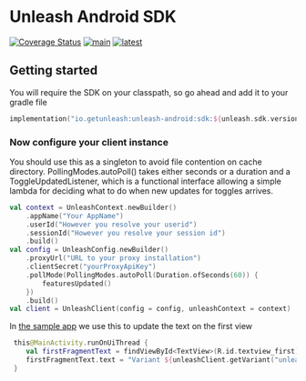 # Unleash Android SDK
[![Coverage Status](https://coveralls.io/repos/github/Unleash/unleash-android-sdk/badge.svg?branch=main)](https://coveralls.io/github/Unleash/unleash-android-sdk?branch=main)
[![main](https://github.com/Unleash/unleash-android-sdk/actions/workflows/test.yml/badge.svg)](https://github.com/Unleash/unleash-android-sdk/actions/workflows/test.yml)
[![latest](https://badgen.net/maven/v/maven-central/io.getunleash/unleash-android-sdk)](https://search.maven.org/search?q=g:io.getunleash%20AND%20a:unleash-android-sdk)

## Getting started

You will require the SDK on your classpath, so go ahead and add it to your gradle file

```kotlin
implementation("io.getunleash:unleash-android:sdk:${unleash.sdk.version}")
```

### Now configure your client instance

You should use this as a singleton to avoid file contention on cache directory.
PollingModes.autoPoll() takes either seconds or a duration and a ToggleUpdatedListener, which is a functional interface allowing a simple lambda for deciding what to do when new updates for toggles arrives.


```kotlin
val context = UnleashContext.newBuilder()
    .appName("Your AppName")
    .userId("However you resolve your userid")
    .sessionId("However you resolve your session id")
    .build()
val config = UnleashConfig.newBuilder()
    .proxyUrl("URL to your proxy installation")
    .clientSecret("yourProxyApiKey")
    .pollMode(PollingModes.autoPoll(Duration.ofSeconds(60)) {
        featuresUpdated()
    })
    .build()
val client = UnleashClient(config = config, unleashContext = context)
```
In [the sample app](./samples/android/app/src/main/java/com/example/unleash/MainActivity.kt)
we use this to update the text on the first view

```kotlin
 this@MainActivity.runOnUiThread {
    val firstFragmentText = findViewById<TextView>(R.id.textview_first)
    firstFragmentText.text = "Variant ${unleashClient.getVariant("unleash_android_sdk_demo").name}"
 }
```